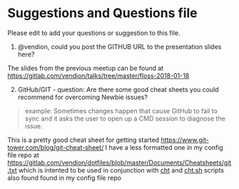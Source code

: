 # Suggestions and Questions file
Please edit to add your questions or suggestion to this file.

1. @vendion, could you post the GITHUB URL to the presentation slides here?

  The slides from the previous meetup can be found at https://gitlab.com/vendion/talks/tree/master/floss-2018-01-18

2. GitHub/GIT - question: Are there some good cheat sheets you could recommend for overcoming Newbie issues?
 > example: Sometimes changes happen that cause GitHub to fail to sync
 >          and it asks the user to open up a CMD session to diagnose the issue.

 This is a pretty good cheat sheet for getting started https://www.git-tower.com/blog/git-cheat-sheet/
 I have a less formatted one in my config file repo at
 https://gitlab.com/vendion/dotfiles/blob/master/Documents/Cheatsheets/git.txt
 which is intented to be used in conjunction with
 [cht](https://gitlab.com/vendion/dotfiles/blob/master/bin/cht) and
 [cht.sh](https://gitlab.com/vendion/dotfiles/blob/master/bin/cht.sh) scripts
 also found found in my config file repo
